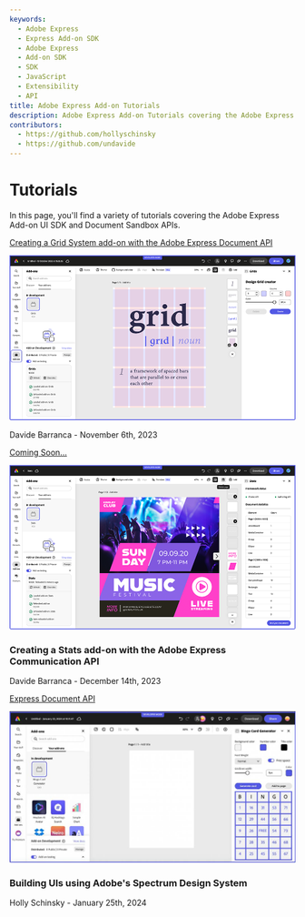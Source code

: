 ```yaml
---
keywords:
  - Adobe Express
  - Express Add-on SDK
  - Adobe Express
  - Add-on SDK
  - SDK
  - JavaScript
  - Extensibility
  - API
title: Adobe Express Add-on Tutorials
description: Adobe Express Add-on Tutorials covering the Adobe Express Add-on SDK and Document API
contributors:
  - https://github.com/hollyschinsky  
  - https://github.com/undavide
---
```


# Tutorials

In this page, you'll find a variety of tutorials covering the Adobe Express Add-on UI SDK and Document Sandbox APIs.

<Resource-Card slots="link, image, text" width="50%"/>

[Creating a Grid System add-on with the Adobe Express Document API](grids-addon.md)

![Grids add-on](./images/thumbs-grids-addon.png)

Davide Barranca - November 6th, 2023

<Resource-Card slots="link, image, heading, text" width="50%"/>

[Coming Soon...](stats-addon.md)

![Coming Soon](./images/thumbs-stats-addon.png)

### Creating a Stats add-on with the Adobe Express Communication API

Davide Barranca - December 14th, 2023

<Resource-Card slots="link, image, heading, text" width="80%"/>

[Express Document API](spectrum-workshop/index.md)

![Grids add-on](./images/bingo-v1-addon.png)

### Building UIs using Adobe's Spectrum Design System

Holly Schinsky - January 25th, 2024
